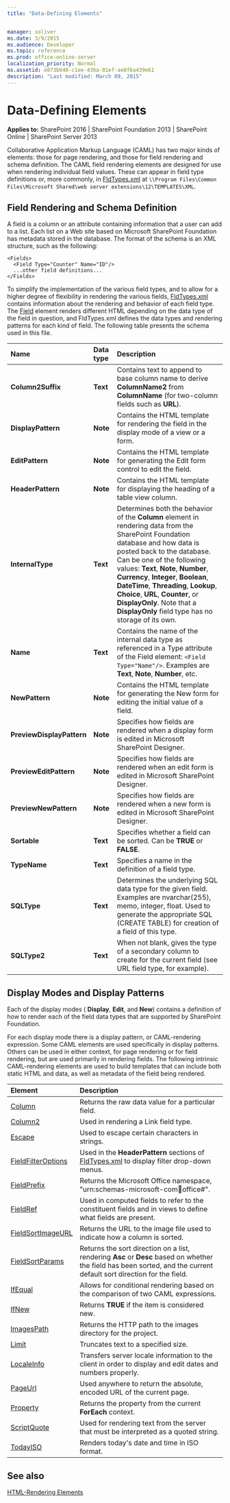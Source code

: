 ```yaml
---
title: "Data-Defining Elements"


manager: soliver
ms.date: 3/9/2015
ms.audience: Developer
ms.topic: reference
ms.prod: office-online-server
localization_priority: Normal
ms.assetid: e873b640-c1ee-436a-81ef-ae8f6a439e61
description: "Last modified: March 09, 2015"
---
```


# Data-Defining Elements

 
  
 **Applies to:** SharePoint 2016 | SharePoint Foundation 2013 | SharePoint Online | SharePoint Server 2013
  
Collaborative Application Markup Language (CAML) has two major kinds of elements: those for page rendering, and those for field rendering and schema definition. The CAML field rendering elements are designed for use when rendering individual field values. These can appear in field type definitions or, more commonly, in [FldTypes.xml](http://msdn.microsoft.com/library/8f8db866-03f8-4001-aae3-4c4102a7aed6%28Office.15%29.aspx) at  `\\Program Files\Common Files\Microsoft Shared\web server extensions\12\TEMPLATES\XML`.
  
## Field Rendering and Schema Definition

A field is a column or an attribute containing information that a user can add to a list. Each list on a Web site based on Microsoft SharePoint Foundation has metadata stored in the database. The format of the schema is an XML structure, such as the following:
  
```
<Fields>
  <Field Type="Counter" Name="ID"/>
  ...other field definitions...
</Fields>
```

To simplify the implementation of the various field types, and to allow for a higher degree of flexibility in rendering the various fields, [FldTypes.xml](http://msdn.microsoft.com/library/8f8db866-03f8-4001-aae3-4c4102a7aed6%28Office.15%29.aspx) contains information about the rendering and behavior of each field type. The [Field](list-schema/field-element-list.md) element renders different HTML depending on the data type of the field in question, and FldTypes.xml defines the data types and rendering patterns for each kind of field. The following table presents the schema used in this file. 
  
|**Name**|**Data type**|**Description**|
|:-----|:-----|:-----|
|**Column2Suffix** <br/> |**Text** <br/> |Contains text to append to base column name to derive **ColumnName2** from **ColumnName** (for two-column fields such as **URL**).  <br/> |
|**DisplayPattern** <br/> |**Note** <br/> |Contains the HTML template for rendering the field in the display mode of a view or a form.  <br/> |
|**EditPattern** <br/> |**Note** <br/> |Contains the HTML template for generating the Edit form control to edit the field.  <br/> |
|**HeaderPattern** <br/> |**Note** <br/> |Contains the HTML template for displaying the heading of a table view column.  <br/> |
|**InternalType** <br/> |**Text** <br/> |Determines both the behavior of the **Column** element in rendering data from the SharePoint Foundation database and how data is posted back to the database. Can be one of the following values: **Text**, **Note**, **Number**, **Currency**, **Integer**, **Boolean**, **DateTime**, **Threading**, **Lookup**, **Choice**, **URL**, **Counter**, or **DisplayOnly**. Note that a **DisplayOnly** field type has no storage of its own.  <br/> |
|**Name** <br/> |**Text** <br/> |Contains the name of the internal data type as referenced in a Type attribute of the Field element:  `<Field Type="Name"/>`. Examples are **Text**, **Note**, **Number**, etc.  <br/> |
|**NewPattern** <br/> |**Note** <br/> |Contains the HTML template for generating the New form for editing the initial value of a field.  <br/> |
|**PreviewDisplayPattern** <br/> |**Note** <br/> |Specifies how fields are rendered when a display form is edited in Microsoft SharePoint Designer.  <br/> |
|**PreviewEditPattern** <br/> |**Note** <br/> |Specifies how fields are rendered when an edit form is edited in Microsoft SharePoint Designer.  <br/> |
|**PreviewNewPattern** <br/> |**Note** <br/> |Specifies how fields are rendered when a new form is edited in Microsoft SharePoint Designer.  <br/> |
|**Sortable** <br/> |**Text** <br/> |Specifies whether a field can be sorted. Can be **TRUE** or **FALSE**.  <br/> |
|**TypeName** <br/> |**Text** <br/> |Specifies a name in the definition of a field type.  <br/> |
|**SQLType** <br/> |**Text** <br/> |Determines the underlying SQL data type for the given field. Examples are nvarchar(255), memo, integer, float. Used to generate the appropriate SQL (CREATE TABLE) for creation of a field of this type.  <br/> |
|**SQLType2** <br/> |**Text** <br/> |When not blank, gives the type of a secondary column to create for the current field (see URL field type, for example).  <br/> |
   
## Display Modes and Display Patterns

Each of the display modes ( **Display**, **Edit**, and **New**) contains a definition of how to render each of the field data types that are supported by SharePoint Foundation.
  
For each display mode there is a display pattern, or CAML-rendering expression. Some CAML elements are used specifically in display patterns. Others can be used in either context, for page rendering or for field rendering, but are used primarily in rendering fields. The following intrinsic CAML-rendering elements are used to build templates that can include both static HTML and data, as well as metadata of the field being rendered.
  
|**Element**|**Description**|
|:-----|:-----|
|[Column](view-schema/column-element-view.md) <br/> |Returns the raw data value for a particular field.  <br/> |
|[Column2](view-schema/column2-element-view.md) <br/> |Used in rendering a Link field type.  <br/> |
|[Escape](general-schema/escape-element.md) <br/> |Used to escape certain characters in strings.  <br/> |
|[FieldFilterOptions](general-schema/fieldfilteroptions-element.md) <br/> |Used in the **HeaderPattern** sections of [FldTypes.xml](http://msdn.microsoft.com/library/8f8db866-03f8-4001-aae3-4c4102a7aed6%28Office.15%29.aspx) to display filter drop-down menus.  <br/> |
|[FieldPrefix](view-schema/fieldprefix-element-view.md) <br/> |Returns the Microsoft Office namespace, "urn:schemas-microsoft-com:office:office#".  <br/> |
|[FieldRef](http://msdn.microsoft.com/library/1fec6304-0e3a-455a-a94d-df3232bb77a7%28Office.15%29.aspx) <br/> |Used in computed fields to refer to the constituent fields and in views to define what fields are present.  <br/> |
|[FieldSortImageURL](general-schema/fieldsortimageurl-element.md) <br/> |Returns the URL to the image file used to indicate how a column is sorted.  <br/> |
|[FieldSortParams](view-schema/fieldsortparams-element-view.md) <br/> |Returns the sort direction on a list, rendering **Asc** or **Desc** based on whether the field has been sorted, and the current default sort direction for the field.  <br/> |
|[IfEqual](view-schema/ifequal-element-view.md) <br/> |Allows for conditional rendering based on the comparison of two CAML expressions.  <br/> |
|[IfNew](view-schema/ifnew-element-view.md) <br/> |Returns **TRUE** if the item is considered new.  <br/> |
|[ImagesPath](general-schema/imagespath-element.md) <br/> |Returns the HTTP path to the images directory for the project.  <br/> |
|[Limit](view-schema/limit-element-view.md) <br/> |Truncates text to a specified size.  <br/> |
|[LocaleInfo](general-schema/localeinfo-element.md) <br/> |Transfers server locale information to the client in order to display and edit dates and numbers properly.  <br/> |
|[PageUrl](view-schema/pageurl-element-view.md) <br/> |Used anywhere to return the absolute, encoded URL of the current page.  <br/> |
|[Property](view-schema/property-element-view.md) <br/> |Returns the property from the current **ForEach** context.  <br/> |
|[ScriptQuote](view-schema/scriptquote-element-view.md) <br/> |Used for rendering text from the server that must be interpreted as a quoted string.  <br/> |
|[TodayISO](general-schema/todayiso-element.md) <br/> |Renders today's date and time in ISO format.  <br/> |
   
## See also



[HTML-Rendering Elements](html-rendering-elements.md)

